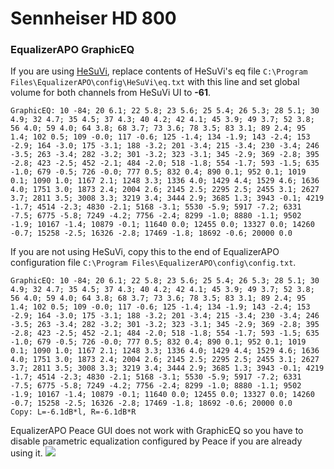 # Sennheiser HD 800
### EqualizerAPO GraphicEQ
If you are using [HeSuVi](https://sourceforge.net/projects/hesuvi/), replace contents of HeSuVi's eq file `C:\Program Files\EqualizerAPO\config\HeSuVi\eq.txt` with this line and set global volume for both channels from HeSuVi UI to **-61**.
```
GraphicEQ: 10 -84; 20 6.1; 22 5.8; 23 5.6; 25 5.4; 26 5.3; 28 5.1; 30 4.9; 32 4.7; 35 4.5; 37 4.3; 40 4.2; 42 4.1; 45 3.9; 49 3.7; 52 3.8; 56 4.0; 59 4.0; 64 3.8; 68 3.7; 73 3.6; 78 3.5; 83 3.1; 89 2.4; 95 1.4; 102 0.5; 109 -0.0; 117 -0.6; 125 -1.4; 134 -1.9; 143 -2.4; 153 -2.9; 164 -3.0; 175 -3.1; 188 -3.2; 201 -3.4; 215 -3.4; 230 -3.4; 246 -3.5; 263 -3.4; 282 -3.2; 301 -3.2; 323 -3.1; 345 -2.9; 369 -2.8; 395 -2.8; 423 -2.5; 452 -2.1; 484 -2.0; 518 -1.8; 554 -1.7; 593 -1.5; 635 -1.0; 679 -0.5; 726 -0.0; 777 0.5; 832 0.4; 890 0.1; 952 0.1; 1019 0.1; 1090 1.0; 1167 2.1; 1248 3.3; 1336 4.0; 1429 4.4; 1529 4.6; 1636 4.0; 1751 3.0; 1873 2.4; 2004 2.6; 2145 2.5; 2295 2.5; 2455 3.1; 2627 3.7; 2811 3.5; 3008 3.3; 3219 3.4; 3444 2.9; 3685 1.3; 3943 -0.1; 4219 -1.7; 4514 -2.3; 4830 -2.1; 5168 -3.1; 5530 -5.9; 5917 -7.2; 6331 -7.5; 6775 -5.8; 7249 -4.2; 7756 -2.4; 8299 -1.0; 8880 -1.1; 9502 -1.9; 10167 -1.4; 10879 -0.1; 11640 0.0; 12455 0.0; 13327 0.0; 14260 -0.7; 15258 -2.5; 16326 -2.8; 17469 -1.8; 18692 -0.6; 20000 0.0
```
If you are not using HeSuVi, copy this to the end of EqualizerAPO configuration file `C:\Program Files\EqualizerAPO\config\config.txt`.
```
GraphicEQ: 10 -84; 20 6.1; 22 5.8; 23 5.6; 25 5.4; 26 5.3; 28 5.1; 30 4.9; 32 4.7; 35 4.5; 37 4.3; 40 4.2; 42 4.1; 45 3.9; 49 3.7; 52 3.8; 56 4.0; 59 4.0; 64 3.8; 68 3.7; 73 3.6; 78 3.5; 83 3.1; 89 2.4; 95 1.4; 102 0.5; 109 -0.0; 117 -0.6; 125 -1.4; 134 -1.9; 143 -2.4; 153 -2.9; 164 -3.0; 175 -3.1; 188 -3.2; 201 -3.4; 215 -3.4; 230 -3.4; 246 -3.5; 263 -3.4; 282 -3.2; 301 -3.2; 323 -3.1; 345 -2.9; 369 -2.8; 395 -2.8; 423 -2.5; 452 -2.1; 484 -2.0; 518 -1.8; 554 -1.7; 593 -1.5; 635 -1.0; 679 -0.5; 726 -0.0; 777 0.5; 832 0.4; 890 0.1; 952 0.1; 1019 0.1; 1090 1.0; 1167 2.1; 1248 3.3; 1336 4.0; 1429 4.4; 1529 4.6; 1636 4.0; 1751 3.0; 1873 2.4; 2004 2.6; 2145 2.5; 2295 2.5; 2455 3.1; 2627 3.7; 2811 3.5; 3008 3.3; 3219 3.4; 3444 2.9; 3685 1.3; 3943 -0.1; 4219 -1.7; 4514 -2.3; 4830 -2.1; 5168 -3.1; 5530 -5.9; 5917 -7.2; 6331 -7.5; 6775 -5.8; 7249 -4.2; 7756 -2.4; 8299 -1.0; 8880 -1.1; 9502 -1.9; 10167 -1.4; 10879 -0.1; 11640 0.0; 12455 0.0; 13327 0.0; 14260 -0.7; 15258 -2.5; 16326 -2.8; 17469 -1.8; 18692 -0.6; 20000 0.0
Copy: L=-6.1dB*l, R=-6.1dB*R
```
EqualizerAPO Peace GUI does not work with GraphicEQ so you have to disable parametric equalization configured by Peace if you are already using it.
![](https://raw.githubusercontent.com/jaakkopasanen/AutoEq/master/results/Sonoma%20Model%20One/innerfidelity/onear/Sennheiser%20HD%20800/Sennheiser%20HD%20800.png)
